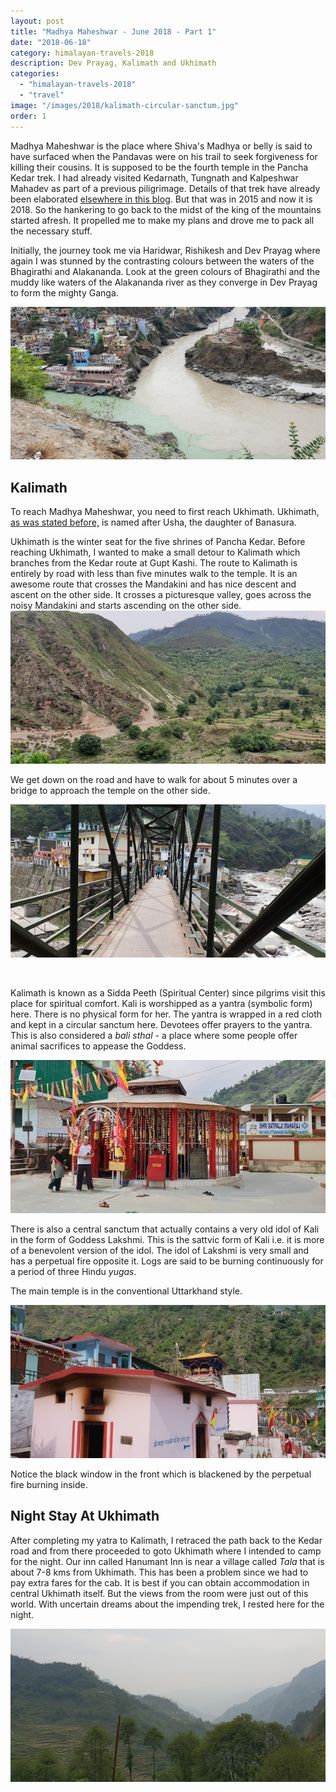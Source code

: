 ```yaml
---
layout: post
title: "Madhya Maheshwar - June 2018 - Part 1"
date: "2018-06-18"
category: himalayan-travels-2018
description: Dev Prayag, Kalimath and Ukhimath
categories: 
  - "himalayan-travels-2018"
  - "travel"
image: "/images/2018/kalimath-circular-sanctum.jpg"
order: 1
---
```


Madhya Maheshwar is the place where Shiva's Madhya or belly is said to have surfaced when the Pandavas were on his trail to seek forgiveness for killing their cousins. It is supposed to be the fourth temple in the Pancha Kedar trek. I had already visited Kedarnath, Tungnath and Kalpeshwar Mahadev as part of a previous piligrimage. Details of that trek have already been elaborated [elsewhere in this blog](http://www.thekollurus.com/rblog/2015/09/30/my-himalayan-travels-river-ganga-my-route/). But that was in 2015 and now it is 2018. So the hankering to go back to the midst of the king of the mountains started afresh. It propelled me to make my plans and drove me to pack all the necessary stuff.

Initially, the journey took me via Haridwar, Rishikesh and Dev Prayag where again I was stunned by the contrasting colours between the waters of the Bhagirathi and Alakananda. Look at the green colours of Bhagirathi and the muddy like waters of the Alakananda river as they converge in Dev Prayag to form the mighty Ganga.

[![](/images/2018/devprayag.jpg)](/images/2018/devprayag.jpg)


## Kalimath

To reach Madhya Maheshwar, you need to first reach Ukhimath. Ukhimath, [as was stated before,](http://www.thekollurus.com/rblog/2015/10/01/my-himalayan-travels-day-5/) is named after Usha, the daughter of Banasura.

Ukhimath is the winter seat for the five shrines of Pancha Kedar. Before reaching Ukhimath, I wanted to make a small detour to Kalimath which branches from the Kedar route at Gupt Kashi. The route to Kalimath is entirely by road with less than five minutes walk to the temple. It is an awesome route that crosses the Mandakini and has nice descent and ascent on the other side. It crosses a picturesque valley, goes across the noisy Mandakini and starts ascending on the other side.[![](/images/2018/kalimath-road-along-valley.jpg)](/images/2018/kalimath-road-along-valley.jpg)

We get down on the road and have to walk for about 5 minutes over a bridge to approach the temple on the other side.

[![](/images/2018/kalimath-bridge.jpg)](/images/2018/kalimath-bridge.jpg)

 

Kalimath is known as a Sidda Peeth (Spiritual Center) since pilgrims visit this place for spiritual comfort. Kali is worshipped as a yantra (symbolic form) here. There is no physical form for her. The yantra is wrapped in a red cloth and kept in a circular sanctum here. Devotees offer prayers to the yantra. This is also considered a _bali sthal_ - a place where some people offer animal sacrifices to appease the Goddess.

[![](/images/2018/kalimath-circular-sanctum.jpg)](/images/2018/kalimath-circular-sanctum.jpg)

There is also a central sanctum that actually contains a very old idol of Kali in the form of Goddess Lakshmi. This is the sattvic form of Kali i.e. it is more of a benevolent version of the idol. The idol of Lakshmi is very small and has a perpetual fire opposite it. Logs are said to be burning continuously for a period of three Hindu _yugas_.

The main temple is in the conventional Uttarkhand style.

[![](/images/2018/maha-lakshmi.jpg)](/images/2018/maha-lakshmi.jpg)

Notice the black window in the front which is blackened by the perpetual fire burning inside.

## Night Stay At Ukhimath

After completing my yatra to Kalimath, I retraced the path back to the Kedar road and from there proceeded to goto Ukhimath where I intended to camp for the night. Our inn called Hanumant Inn is near a village called _Tala_ that is about 7-8 kms from Ukhimath. This has been a problem since we had to pay extra fares for the cab. It is best if you can obtain accommodation in central Ukhimath itself. But the views from the room were just out of this world. With uncertain dreams about the impending trek, I rested here for the night.

[![](/images/2018/hanumant-inn-view.jpg)](/images/2018/hanumant-inn-view.jpg)
